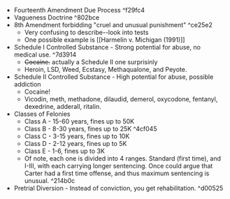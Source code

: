 * Fourteenth Amendment Due Process ^f29fc4
* Vagueness Doctrine ^802bce
* 8th Amendment forbidding "cruel and unusual punishment" ^ce25e2
	* Very confusing to describe--look into tests
	* One possible example is [[Harmelin v. Michigan (1991)]]
* Schedule I Controlled Substance - Strong potential for abuse, no medical use. ^7d3914
	* ~~Cocaine.~~ actually a Schedule II one surprisinly
	* Heroin, LSD, Weed, Ecstasy, Methaqualone, and Peyote.
* Schedule II Controlled Substance - High potential for abuse, possible addiction
	* Cocaine! 
	* Vicodin, meth, methadone, dilaudid, demerol, oxycodone, fentanyl, dexedrine, adderall, ritalin.
* Classes of Felonies
	* Class A - 15-60 years, fines up to 50K
	* Class B - 8-30 years, fines up to 25K ^4cf045
	* Class C - 3-15 years, fines up to 10K
	* Class D - 2-12 years, fines up to 5K
	* Class E - 1-6, fines up to 3K
	* Of note, each one is divided into 4 ranges. Standard (first time), and I-III, with each carrying longer sentencing. Once could argue that Carter had a first time offense, and thus maximum sentencing is unusual. ^214b0c
* Pretrial Diversion - Instead of conviction, you get rehabilitation. ^d00525